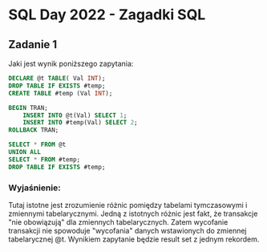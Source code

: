 # SQL Day 2022 - Zagadki SQL

## Zadanie 1
Jaki jest wynik poniższego zapytania:
```sql
DECLARE @t TABLE( Val INT);
DROP TABLE IF EXISTS #temp;
CREATE TABLE #temp (Val INT);

BEGIN TRAN;
	INSERT INTO @t(Val) SELECT 1;
	INSERT INTO #temp(Val) SELECT 2;
ROLLBACK TRAN;

SELECT * FROM @t
UNION ALL
SELECT * FROM #temp;
DROP TABLE IF EXISTS #temp;
```
### Wyjaśnienie:
Tutaj istotne jest zrozumienie różnic pomiędzy tabelami tymczasowymi i zmiennymi tabelarycznymi.
Jedną z istotnych różnic jest fakt, że transakcje "nie obowiązują" dla zmiennych tabelarycznych.
Zatem wycofanie transakcji nie spowoduje "wycofania" danych wstawionych do zmiennej tabelarycznej @t.
Wynikiem zapytanie będzie result set z jednym rekordem.
